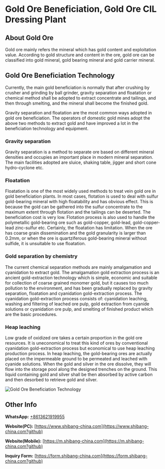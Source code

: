 # Gold Ore Beneficiation, Gold Ore CIL Dressing Plant
## About Gold Ore
Gold ore mainly refers the mineral which has gold content and exploitation value. According to gold structure and content in the ore, gold ore can be classified into gold mineral, gold bearing mineral and gold carrier mineral.
## Gold Ore Beneficiation Technology
Currently, the main gold beneficiation is normally that after crushing by crusher and grinding by ball grinder, gravity separation and floatation or chemical method shall be adopted to extract concentrate and tailings, and then through smelting, and the mineral shall become the finished gold.

Gravity separation and floatation are the most common ways adopted in gold ore beneficiation. The operators of domestic gold mines adopt the above two methods to extract gold and have improved a lot in the beneficiation technology and equipment.

### Gravity separation

Gravity separation is a method to separate ore based on different mineral densities and occupies an important place in modern mineral separation. The main facilities adopted are sluice, shaking table, jigger and short cone hydro-cyclone etc.

### Floatation

Floatation is one of the most widely used methods to treat vein gold ore in gold beneficiation plants. In most cases, flotation is used to deal with sulfur gold-bearing mineral with high floatability and has obvious effect. This is because the gold can be gathered into the sulfur concentrate to the maximum extent through flotation and the tailings can be deserted. The beneficiation cost is very low. Flotation process is also used to handle the polymetallic gold-bearing ore such as gold-copper, gold-lead, gold-copper-lead zinc-sulfur etc. Certainly, the floatation has limitation. When the ore has coarse grain dissemination and the gold granularity is larger than 0.2mm, or when the ore is quartziferous gold-bearing mineral without sulfide, it is unsuitable to use floatation.

### Gold separation by chemistry

The current chemical separation methods are mainly amalgamation and cyanidation to extract gold. The amalgamation gold extraction process is an ancient gold-extraction technology which is simple, economic and suitable for collection of coarse grained monomer gold, but it causes too much pollution to the environment, and has been gradually replaced by gravity separation, floatation and cyanidation gold-extraction process. The cyanidation gold-extraction process consists of: cyanidation leaching, washing and filtering of leached ore pulp, gold extraction from cyanide solutions or cyanidation ore pulp, and smelting of finished product which are the basic procedures.

### Heap leaching

Low grade of oxidized ore takes a certain proportion in the gold ore resources. It is uneconomical to treat this kind of ores by conventional cyanidation gold-extraction process but economical to use heap leaching production process. In heap leaching, the gold-bearing ores are actually placed on the impermeable ground to be permeated and leached with cyanide solutions. When the gold and silver in the ore dissolve, they will flow into the storage pool along the designed trenches on the ground. This liquid containing gold and silver shall be then absorbed by active carbon and then desorbed to retrieve gold and silver.

![Gold Ore Beneficiation Technology](https://static.sbmchina.com/d/file/www/business/materials/2018-03-13/c1ffb0d0e8c80887c4f7e1840d23d0fc.jpg)

## Other Info
**WhatsApp:**  [+8613621919955](https://whatsapp.shibangsoft.com/WhatsApp.php)

**Website(PC):** [https://www.shibang-china.com](https://www.shibang-china.com?github)

**Website(Mobile):** [https://m.shibang-china.com](https://m.shibang-china.com?github)

**Inquiry Form:** [https://form.shibang-china.com](https://form.shibang-china.com?github)
